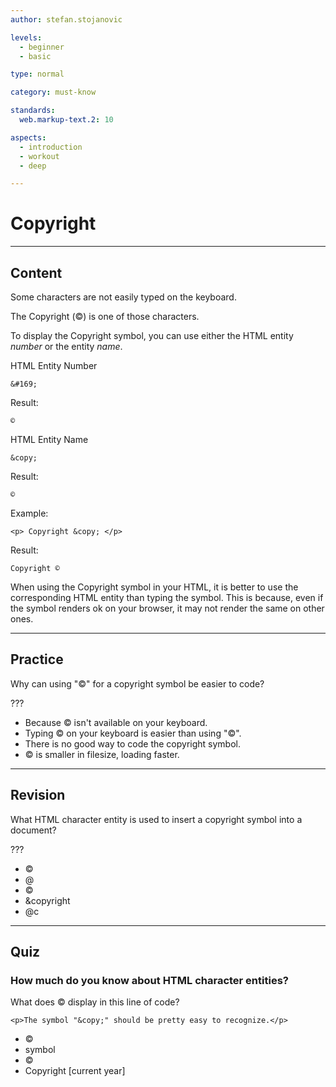 ```yaml
---
author: stefan.stojanovic

levels:
  - beginner
  - basic

type: normal

category: must-know

standards:
  web.markup-text.2: 10

aspects:
  - introduction
  - workout
  - deep

---
```


# Copyright

---

## Content

Some characters are not easily typed on the keyboard.

The Copyright (©) is one of those characters.

To display the Copyright symbol, you can use either the HTML entity _number_ or the entity _name_.

HTML Entity Number

```
&#169;
```

Result:

```
©
```

HTML Entity Name

```
&copy;
```

Result:

```
©
```

Example:

```
<p> Copyright &copy; </p>
```

Result:

```
Copyright ©
```

When using the Copyright symbol in your HTML, it is better to use the corresponding HTML entity than typing the symbol.
This is because, even if the symbol renders ok on your browser, it may not render the same on other ones.

---

## Practice

Why can using "&copy;" for a copyright symbol be easier to code?

???

- Because © isn't available on your keyboard.
- Typing © on your keyboard is easier than using "&copy;".
- There is no good way to code the copyright symbol.
- &copy; is smaller in filesize, loading faster.

---

## Revision

What HTML character entity is used to insert a copyright symbol into a document?

???

- &copy;
- @
- ©
- &copyright
- @c

---

## Quiz

### How much do you know about HTML character entities?

What does &copy; display in this line of code?

`<p>The symbol "&copy;" should be pretty easy to recognize.</p>`

- ©
- symbol
- &copy;
- Copyright [current year]
